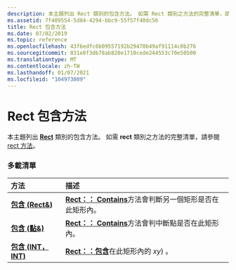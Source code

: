 ```yaml
---
description: 本主題列出 Rect 類別的包含方法。 如需 Rect 類別之方法的完整清單，請參閱 Rect 方法。
ms.assetid: 7f409554-5d84-4294-bbc9-55f57f40dc56
title: Rect 包含方法
ms.date: 07/02/2019
ms.topic: reference
ms.openlocfilehash: 43f6edfc6b09557192b29470b49af91114c0b276
ms.sourcegitcommit: 831e8f3db78ab820e1710cede244553c70e50500
ms.translationtype: MT
ms.contentlocale: zh-TW
ms.lasthandoff: 01/07/2021
ms.locfileid: "104973009"
---
```

# <a name="rectcontains-methods"></a>Rect 包含方法

本主題列出 [**Rect**](/windows/win32/api/gdiplustypes/nl-gdiplustypes-rect) 類別的包含方法。 如需 **rect** 類別之方法的完整清單，請參閱 [rect 方法](-gdiplus-class-rect-methods.md)。

### <a name="overload-list"></a>多載清單



| 方法                                                         | 描述                                                                                                                                       |
|:---------------------------------------------------------------|:--------------------------------------------------------------------------------------------------------------------------------------------------|
| [**包含 (Rect&)**](/windows/win32/api/gdiplustypes/nf-gdiplustypes-rect-contains(inrect_))  | [**Rect：： Contains**](/windows/win32/api/gdiplustypes/nf-gdiplustypes-rect-contains(inrect_))方法會判斷另一個矩形是否在此矩形內。<br/> |
| [**包含 (點&)**](/windows/win32/api/gdiplustypes/nf-gdiplustypes-rect-contains(inconstpoint_))   | [**Rect：： Contains**](/windows/win32/api/gdiplustypes/nf-gdiplustypes-rect-contains(inconstpoint_))方法會判中斷點是否在此矩形內。<br/>             |
| [**包含 (INT，INT)**](/previous-versions//ms534986(v=vs.85)) | [**Rect：：包含**](/previous-versions//ms534986(v=vs.85))在此矩形內的 *xy*) 。<br/>                                         |



 

 

